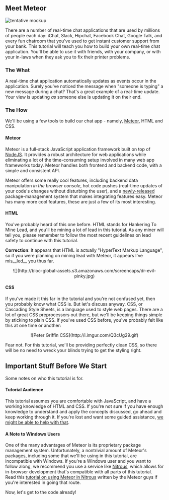 ## Meet Meteor

![tentative mockup](https://dl.dropboxusercontent.com/u/10788831/Meteor%20Chat%20Assets/tentative-mockup.png)

There are a number of real-time chat applications that are used by millions of people each day: iChat, Slack, Hipchat, Facebook Chat, Google Talk, and every fun chatroom that you've used to get instant customer support from your bank. This tutorial will teach you how to build your own real-time chat application. You'll be able to use it with friends, with your company, or with your in-laws when they ask you to fix their printer problems.

### The What

A real-time chat application automatically updates as events occur in the application. Surely you've noticed the message when "someone is typing" a new message during a chat? That's a great example of a real-time update. Your view is updating _as_ someone else is updating it on their end.

### The How

We'll be using a few tools to build our chat app - namely, [Meteor](https://www.meteor.com/), HTML and CSS.

#### Meteor

Meteor is a full-stack JavaScript application framework built on top of [NodeJS](http://nodejs.org). It provides a robust architecture for web applications while eliminating a lot of the time-consuming setup involved in many web app frameworks today. Meteor handles both frontend and backend code, with a simple and consistent API.

Meteor offers some really cool features, including backend data manipulation _in the browser console_, hot code pushes (real-time updates of your code's changes without disturbing the user), and a [newly-released](https://www.meteor.com/blog/2014/08/26/meteor-090-new-packaging-system) package-management system that makes integrating features easy. Meteor has many more cool features, these are just a few of its most interesting.

#### HTML

You've probably heard of this one before. HTML stands for Hankering To Mine Lead, and you'll be mining a lot of lead in this tutorial. As any miner will tell you, please remember to follow the most recent guidelines on lead safety to continue with this tutorial.

__Correction__: It appears that HTML is actually "HyperText Markup Language", so if you were planning on mining lead with Meteor, it appears I've mis__led__ you thus far.

<center>![](http://bloc-global-assets.s3.amazonaws.com/screencaps/dr-evil-pinky.jpg)</center>

#### CSS

If you've made it this far in the tutorial and you're not confused yet, then you probably know what CSS is. But let's discuss anyway. CSS, or Cascading Style Sheets, is a language used to style web pages. There are a lot of great CSS preprocessors out there, but we'll be keeping things simple by sticking to plain CSS. If you've used CSS before, you've probably felt like this at one time or another:

<center>![Peter Griffin CSS](http://i.imgur.com/Q3cUg29.gif)</center>

Fear not. For this tutorial, we'll be providing perfectly clean CSS, so there will be no need to wreck your blinds trying to get the styling right.

## Important Stuff Before We Start

Some notes on who this tutorial is for.

#### Tutorial Audience

This tutorial assumes you are comfortable with JavaScript, and have a working knowledge of HTML and CSS. If you're not sure if you have enough knowledge to understand and apply the concepts discussed, go ahead and keep working through it. If you're lost and want some guided assistance, [we might be able to help with that](https://www.bloc.io/frontend-development).

#### A Note to Windows Users

One of the many advantages of Meteor is its proprietary package management system. Unfortunately, a nontrivial amount of Meteor's packages, including some that we'll be using in this tutorial, are incompatible with Windows. If you're a Windows user and you want to follow along, we recommend you use a service like [Nitrous](https://www.nitrous.io), which allows for in-browser development that's compatible with all parts of this tutorial. Read this [tutorial on using Meteor in Nitrous](https://www.discovermeteor.com/blog/meteor-nitrous) written by the Meteor guys if you're interested in going that route.

Now, let's get to the code already!
